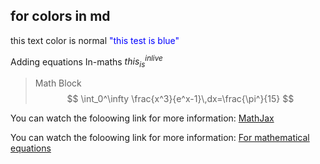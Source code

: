 ## for colors in md
this text color is normal
<span style="color:blue"> "this test is blue"
</span>


Adding equations
In-maths
$this_{is}^{inlive}$

>Math Block
$$
\int_0^\infty \frac{x^3}{e^x-1}\,dx=\frac{\pi^}{15}
$$

You can watch the foloowing link for more information: [MathJax](https://www.mathjax.org/)



You can watch the foloowing link for more information: [For mathematical equations](https://jupyterbook.org/en/stable/content/content-blocks.html)


